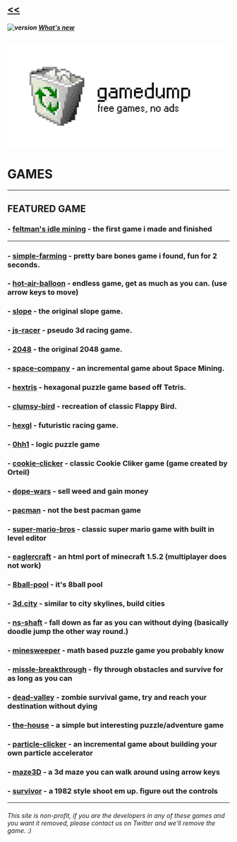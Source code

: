 ## [<<](https://gamedump.github.io/)

##### ![version](https://img.shields.io/badge/version-2.4-red) [What's new](./Changelog.md)

![logo](./content/logo3.png)
---
# **GAMES**
---
## **FEATURED GAME**

### - [feltman's idle mining](https://idlemining--exo-gamestudios.repl.co/) - the first game i made and finished 
---
### - [simple-farming](https://gamedump.github.io/simple-farming/) - pretty bare bones game i found, fun for 2 seconds.

### - [hot-air-balloon](https://gamedump.github.io/hot-air-balloon/) - endless game, get as much as you can. (use arrow keys to move)

### - [slope](https://gamedump.github.io/slope/) - the original slope game.

### - [js-racer](https://gamedump.github.io/js-racer/) - pseudo 3d racing game.

### - [2048](https://gamedump.github.io/2048/) - the original 2048 game.

### - [space-company](https://gamedump.github.io/space-company/) - an incremental game about Space Mining.

### - [hextris](https://gamedump.github.io/hextris/) - hexagonal puzzle game based off Tetris.

### - [clumsy-bird](https://gamedump.github.io/clumsy-bird/) - recreation of classic Flappy Bird.

### - [hexgl](https://gamedump.github.io/hexgl/) - futuristic racing game.

### - [0hh1](https://gamedump.github.io/0hh1/) - logic puzzle game

### - [cookie-clicker](https://gamedump.github.io/cookie-clicker/) - classic Cookie Cliker game (game created by Orteil)

### - [dope-wars](https://gamedump.github.io/dope-wars/) - sell weed and gain money

### - [pacman](https://gamedump.github.io/pacman/) - not the best pacman game

### - [super-mario-bros](https://gamedump.github.io/super-mario-bros/) - classic super mario game with built in level editor

### - [eaglercraft](https://gamedump.github.io/eaglercraft/) - an html port of minecraft 1.5.2 (multiplayer does __not__ work)

### - [8ball-pool](https://gamedump.github.io/8ball-pool/) - it's 8ball pool

### - [3d.city](https://gamedump.github.io/3d.city/) - similar to city skylines, build cities

### - [ns-shaft](https://gamedump.github.io/ns-shaft/) - fall down as far as you can without dying (basically doodle jump the other way round.)

### - [minesweeper](https://gamedump.github.io/minesweeper/) - math based puzzle game you probably know

### - [missle-breakthrough](https://gamedump.github.io/missile-breakthrough/) - fly through obstacles and survive for as long as you can

### - [dead-valley](https://gamedump.github.io/dead-valley/) - zombie survival game, try and reach your destination without dying

### - [the-house](https://gamedump.github.io/the-house/) - a simple but interesting puzzle/adventure game

### - [particle-clicker](https://gamedump.github.io/particle-clicker/) - an incremental game about building your own particle accelerator

### - [maze3D](https://gamedump.github.io/maze3D/) - a 3d maze you can walk around using arrow keys

### - [survivor](https://gamedump.github.io/survivor/) - a 1982 style shoot em up. figure out the controls
---
###### This site is non-profit, if you are the developers in any of these games and you want it removed, please contact us on Twitter and we'll remove the game. :)
